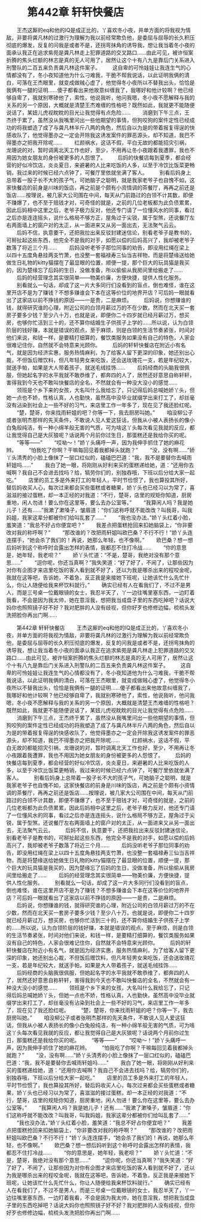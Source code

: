 # 　　第442章 轩轩快餐店
　　王杰这厮的eq和他的IQ是成正比的，丫喜欢冬小夜，并单方面的将我视为情敌，非要将龚凡林的过激行为理解为我以前经常欺负他，是委屈与屈辱的长久积压彻底的爆发，反复的问我是或者不是，还拐弯抹角的诱导我，想让我当着冬小夜的面承认我正在追求紫苑是龚凡林走上犯罪道路的交叉路口……由此可见，被许恒案折腾的焦头烂额的林志是真的无人可用了，居然让这个十有八九是靠后门关系进入刑警队的二百五来负责龚凡林这件案子。
　　这自卑的可怜娃娃让我连生气的心情都没有了，冬小夜知道他为什么刁难我，干脆不帮我说话，以此证明我俩的清白，可落在王杰眼里，就变成做贼心虚了，他觉得冬小夜所以不替我出头，恰恰是我俩有一腿的证明……傻子都看出来他故意纠缠我了，我哪好和他计较啊？他已经够自卑了，我就别寒碜他了，索性，他说我听，他问我嗯，冬小夜不愿解释与我的关系的另一个原因，大概就是清楚王杰难缠的性格吧？既然如此，我就更不能随便说话了，某妞儿虎视眈眈的目光让我觉得有点危险……
　　消磨到下午三点，王杰终于累了，虽然没从我嘴里问出一些他期望的事情，但狗咬狗的案件定性已经成功的将我塑造了成了与龚凡林半斤八两的角色，然后自以为是的带着报复得逞的快感收队了，他觉得墨亦之一定会开除我这诱发案件的罪恶源头，却不知道，我巴不得墨亦之把我开除呢……
　　红颜祸水，这话不假，平白无故的都能招灾引祸，龙珊说的对，暂时调离北天工作也好，至少，不用再让冬小夜跟着我遭罪，我也不用因为她女朋友的身份被更多的人怨恨了。
　　后妈的快餐店每到夏季，都会经营的好似冷饮店，炎炎夏日，来避暑的人比来吃饭的人多，以至于冷饮比饭菜更畅销，我过来的时候已经六点钟了，可餐厅里依就坐满了客人。
　　别看后妈身上总带着一股子长不大的孩子气，可她脑子之聪明，就是我家老爷子也自愧不如，这家快餐店的前身是川味的饭店，再之前是个颇有小资情调的茶餐厅，再再之前还是饭店……按理说，被几家大公司围在中间，每天从门前路过的白领不计其数，即便不赚爆了，也不至于赔钱才对，可奇怪的就是，之前的几位老板都为此负债累累，因此后妈相中这里之后，老爷子极力反对，他还专门请了一位懂风水的同事，看过之后亦是连连摇头，说什么格局不够方正，屋角过于尖锐，属于型煞，还说餐厅左右两面墙上的窗户对的太正，从一面进来又从另一面出去，无法聚气云云。
　　后妈不信，执意要干，还把我拉出来反驳封建迷信论，别看老爷子是教书的，可掰扯起这些东西，他完全不是我的对手，如愿以偿的后妈高兴了，我却被老爷子数落了将近三个月……
　　后妈没听老爷子那位同事的劝告，即没用红绳在梁上以四十五度角悬挂两支竹萧，也没整一套福禄寿三仙当吉祥物，而是将楚缘送给她做生日礼物的kitty猫摆在了最显眼的位置，顺便一提，那个巨大的玩具猫是我买的，因为楚缘忘了后妈的生日，没做准备，所以偷偷从我房间里给搬走了……
　　后妈的经营理念其实很简单——物美价廉，方便快捷，提供人性化服务。
　　别看就么一句话，却成了这一片大多同行们没看到的盲点，倒也难怪，谁在这里开店不是为了赚钱？不想多赚谁会下本在这等价位的地界开店？可后妈一眼就看出了这家店以前不挣钱的原因——一是贵，二是麻烦。
　　后妈说，你想赚谁的钱，就得研究谁的心理，附近公司的白领月薪过万的不在少数，然而在北天买一套房子要多少钱？至少八十万，也就是说，即便你二十四岁就已经月薪过万，想买房，也够你忙活到三十的，还不算你结婚生子供孩子上学的……所以说，认为白领阶层的钱好赚，本就是错误的观点，至于麻烦，则是白领的生活节奏紧张，时间对他们来说，和钱一样，是要精打细算的，餐饮类服务如果没有自己的特色，人家会很难记住你，自然就不会特意来光顾你。
　　后妈的轩轩快餐店在附近小有名气，就是因为经济实惠，服务热情麻利，为了给客人留下更深的印象，她还别出心裁，不但饭后赠饮料，但凡年轻男女来吃饭，还会送玫瑰花一支，若是年纪较大，就送手帕，如果是大人带着孩子，就送毛绒挂饰……
　　后妈经商的头脑我很佩服，但她起名字的水平我就不敢恭维了，都奔四的人了，居然还好意思自称轩轩，害得我到今天也不敢叫快餐店的全名，不然就会有一种没大没小的感觉……
　　领班是个乡下来的女孩，大名叫什么我给忘了，只记得后妈总喊她娇丫头，但她一点也不娇，性格认真，人也勤快，虽然高中没毕业就缀学出来打工了，却丝毫没有沾染到社会上一些不好的习气，来店里工作一年多了，现在见了我还脸红呢。
　　“楚，楚哥，你来找雨轩姐的吧？你等一下，我去厨房叫她。”
　　咱没柳公子或者张明杰那样的先天条件，不敢说人见人爱这狂话，但我从小被人表扬长的像小白兔般纯洁，有一种小绵羊般无害的气质，可为啥这丫头每次看见我就的反应，都让我觉得自己是大灰狼呢？话说两个月前你过生日，那蛋糕还是我给你买的呢。
　　“等等——”
　　“哎呦～！”娇丫头痛呼一声，因为我伸手抓住了她的麻花辫。
　　“怕我吃了你啊？干嘛每回见着我都掉头就跑？”
　　“没，没有啊……”娇丫头清秀的小脸上像抹了一层口红似的，磕磕巴巴道：“我，我不是要替你去喊雨轩姐吗……”
　　我白了她一眼，将刚刚从好利来买的蛋糕递给她，道：“还用你去喊啊？我自己不会进去找吗？给，犒劳你们的，别独吞哦，下班以后分给大家一起吃。”
　　店里的员工多是外来打工的年轻人，平时节俭惯了，我也算投其所好，替后妈收买人心，每次过来都会买些蛋糕或者糖果，娇丫头也已经习以为常了，喜滋滋的接过蛋糕，却一本正经的对我道：“不行，楚哥，店里的规矩你知道，厨房重地，闲人勿进！要么你在这里等，要么去办公室等。”
　　“我算闲人吗？我是她儿子！还有……”我漱了漱嗓子，皱眉道：“你们这称呼就不能改改？叫我哥，叫我妈姐，我家这辈分都被你们给叫乱套了……”
　　“我也没办法，”娇丫头红着小脸，羞笑道：“我总不好占你便宜吧？”
　　我差点把蛋糕抢回来扣她脑袋上，“你非要改对我的称呼啊？”
　　“那改谁的？改把雨轩姐叫欧巴桑？不行不行！”娇丫头连连摆手，“她会杀了我们的！再说，她那么年轻，也不像啊。”
　　欧巴桑？想一想后妈听到这个称呼时会露出怎样的表情，我都忍不住打冷战……
　　“你的意思是，她年轻，我老呗？”
　　娇丫头忙道：“不是，楚哥，我绝对没有那个意思……”
　　“逗你呢，你还当真啊？”我失笑道：“好了好了，不闹了，让那些因为对你有企图才来店里吃饭的客人看到就不好了，还以为我是哪杀出来的程咬金呢，我就在这等吧，告诉她，不着急，反正我是来接她下班呢，让她该忙什么先忙什么，你让人随便给我来杯饮料就行。”
　　确实已经有人在看我们了，不过不是男人，而是三号桌一位戴眼镜的女士，我忍半天了，丫一边往嘴里塞东西，一边盯着我看，不会是因为我太帅，她在意淫我，想把我当成盘子里的东西吃掉吧？话说大妈你也照照镜子好不好？我对肥胖的人没有歧视，但你好歹也修修边幅，梳梳头发洗把脸你再出门啊……

　　第442章 轩轩快餐店
　　王杰这厮的eq和他的IQ是成正比的，丫喜欢冬小夜，并单方面的将我视为情敌，非要将龚凡林的过激行为理解为我以前经常欺负他，是委屈与屈辱的长久积压彻底的爆发，反复的问我是或者不是，还拐弯抹角的诱导我，想让我当着冬小夜的面承认我正在追求紫苑是龚凡林走上犯罪道路的交叉路口……由此可见，被许恒案折腾的焦头烂额的林志是真的无人可用了，居然让这个十有八九是靠后门关系进入刑警队的二百五来负责龚凡林这件案子。
　　这自卑的可怜娃娃让我连生气的心情都没有了，冬小夜知道他为什么刁难我，干脆不帮我说话，以此证明我俩的清白，可落在王杰眼里，就变成做贼心虚了，他觉得冬小夜所以不替我出头，恰恰是我俩有一腿的证明……傻子都看出来他故意纠缠我了，我哪好和他计较啊？他已经够自卑了，我就别寒碜他了，索性，他说我听，他问我嗯，冬小夜不愿解释与我的关系的另一个原因，大概就是清楚王杰难缠的性格吧？既然如此，我就更不能随便说话了，某妞儿虎视眈眈的目光让我觉得有点危险……
　　消磨到下午三点，王杰终于累了，虽然没从我嘴里问出一些他期望的事情，但狗咬狗的案件定性已经成功的将我塑造了成了与龚凡林半斤八两的角色，然后自以为是的带着报复得逞的快感收队了，他觉得墨亦之一定会开除我这诱发案件的罪恶源头，却不知道，我巴不得墨亦之把我开除呢……
　　红颜祸水，这话不假，平白无故的都能招灾引祸，龙珊说的对，暂时调离北天工作也好，至少，不用再让冬小夜跟着我遭罪，我也不用因为她女朋友的身份被更多的人怨恨了。
　　后妈的快餐店每到夏季，都会经营的好似冷饮店，炎炎夏日，来避暑的人比来吃饭的人多，以至于冷饮比饭菜更畅销，我过来的时候已经六点钟了，可餐厅里依就坐满了客人。
　　别看后妈身上总带着一股子长不大的孩子气，可她脑子之聪明，就是我家老爷子也自愧不如，这家快餐店的前身是川味的饭店，再之前是个颇有小资情调的茶餐厅，再再之前还是饭店……按理说，被几家大公司围在中间，每天从门前路过的白领不计其数，即便不赚爆了，也不至于赔钱才对，可奇怪的就是，之前的几位老板都为此负债累累，因此后妈相中这里之后，老爷子极力反对，他还专门请了一位懂风水的同事，看过之后亦是连连摇头，说什么格局不够方正，屋角过于尖锐，属于型煞，还说餐厅左右两面墙上的窗户对的太正，从一面进来又从另一面出去，无法聚气云云。
　　后妈不信，执意要干，还把我拉出来反驳封建迷信论，别看老爷子是教书的，可掰扯起这些东西，他完全不是我的对手，如愿以偿的后妈高兴了，我却被老爷子数落了将近三个月……
　　后妈没听老爷子那位同事的劝告，即没用红绳在梁上以四十五度角悬挂两支竹萧，也没整一套福禄寿三仙当吉祥物，而是将楚缘送给她做生日礼物的kitty猫摆在了最显眼的位置，顺便一提，那个巨大的玩具猫是我买的，因为楚缘忘了后妈的生日，没做准备，所以偷偷从我房间里给搬走了……
　　后妈的经营理念其实很简单——物美价廉，方便快捷，提供人性化服务。
　　别看就么一句话，却成了这一片大多同行们没看到的盲点，倒也难怪，谁在这里开店不是为了赚钱？不想多赚谁会下本在这等价位的地界开店？可后妈一眼就看出了这家店以前不挣钱的原因——一是贵，二是麻烦。
　　后妈说，你想赚谁的钱，就得研究谁的心理，附近公司的白领月薪过万的不在少数，然而在北天买一套房子要多少钱？至少八十万，也就是说，即便你二十四岁就已经月薪过万，想买房，也够你忙活到三十的，还不算你结婚生子供孩子上学的……所以说，认为白领阶层的钱好赚，本就是错误的观点，至于麻烦，则是白领的生活节奏紧张，时间对他们来说，和钱一样，是要精打细算的，餐饮类服务如果没有自己的特色，人家会很难记住你，自然就不会特意来光顾你。
　　后妈的轩轩快餐店在附近小有名气，就是因为经济实惠，服务热情麻利，为了给客人留下更深的印象，她还别出心裁，不但饭后赠饮料，但凡年轻男女来吃饭，还会送玫瑰花一支，若是年纪较大，就送手帕，如果是大人带着孩子，就送毛绒挂饰……
　　后妈经商的头脑我很佩服，但她起名字的水平我就不敢恭维了，都奔四的人了，居然还好意思自称轩轩，害得我到今天也不敢叫快餐店的全名，不然就会有一种没大没小的感觉……
　　领班是个乡下来的女孩，大名叫什么我给忘了，只记得后妈总喊她娇丫头，但她一点也不娇，性格认真，人也勤快，虽然高中没毕业就缀学出来打工了，却丝毫没有沾染到社会上一些不好的习气，来店里工作一年多了，现在见了我还脸红呢。
　　“楚，楚哥，你来找雨轩姐的吧？你等一下，我去厨房叫她。”
　　咱没柳公子或者张明杰那样的先天条件，不敢说人见人爱这狂话，但我从小被人表扬长的像小白兔般纯洁，有一种小绵羊般无害的气质，可为啥这丫头每次看见我就的反应，都让我觉得自己是大灰狼呢？话说两个月前你过生日，那蛋糕还是我给你买的呢。
　　“等等——”
　　“哎呦～！”娇丫头痛呼一声，因为我伸手抓住了她的麻花辫。
　　“怕我吃了你啊？干嘛每回见着我都掉头就跑？”
　　“没，没有啊……”娇丫头清秀的小脸上像抹了一层口红似的，磕磕巴巴道：“我，我不是要替你去喊雨轩姐吗……”
　　我白了她一眼，将刚刚从好利来买的蛋糕递给她，道：“还用你去喊啊？我自己不会进去找吗？给，犒劳你们的，别独吞哦，下班以后分给大家一起吃。”
　　店里的员工多是外来打工的年轻人，平时节俭惯了，我也算投其所好，替后妈收买人心，每次过来都会买些蛋糕或者糖果，娇丫头也已经习以为常了，喜滋滋的接过蛋糕，却一本正经的对我道：“不行，楚哥，店里的规矩你知道，厨房重地，闲人勿进！要么你在这里等，要么去办公室等。”
　　“我算闲人吗？我是她儿子！还有……”我漱了漱嗓子，皱眉道：“你们这称呼就不能改改？叫我哥，叫我妈姐，我家这辈分都被你们给叫乱套了……”
　　“我也没办法，”娇丫头红着小脸，羞笑道：“我总不好占你便宜吧？”
　　我差点把蛋糕抢回来扣她脑袋上，“你非要改对我的称呼啊？”
　　“那改谁的？改把雨轩姐叫欧巴桑？不行不行！”娇丫头连连摆手，“她会杀了我们的！再说，她那么年轻，也不像啊。”
　　欧巴桑？想一想后妈听到这个称呼时会露出怎样的表情，我都忍不住打冷战……
　　“你的意思是，她年轻，我老呗？”
　　娇丫头忙道：“不是，楚哥，我绝对没有那个意思……”
　　“逗你呢，你还当真啊？”我失笑道：“好了好了，不闹了，让那些因为对你有企图才来店里吃饭的客人看到就不好了，还以为我是哪杀出来的程咬金呢，我就在这等吧，告诉她，不着急，反正我是来接她下班呢，让她该忙什么先忙什么，你让人随便给我来杯饮料就行。”
　　确实已经有人在看我们了，不过不是男人，而是三号桌一位戴眼镜的女士，我忍半天了，丫一边往嘴里塞东西，一边盯着我看，不会是因为我太帅，她在意淫我，想把我当成盘子里的东西吃掉吧？话说大妈你也照照镜子好不好？我对肥胖的人没有歧视，但你好歹也修修边幅，梳梳头发洗把脸你再出门啊……
